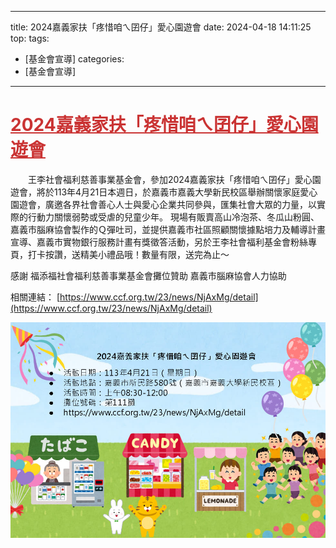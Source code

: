 ---
title: 2024嘉義家扶「疼惜咱ㄟ囝仔」愛心園遊會 
date: 2024-04-18 14:11:25
top:
tags:
- [基金會宣導]
categories:
- [基金會宣導]
---------------------------------------------
# **<a href="#" style="color: #ca3333;">2024嘉義家扶「疼惜咱ㄟ囝仔」愛心園遊會</a>**
　　王李社會福利慈善事業基金會，參加2024嘉義家扶「疼惜咱ㄟ囝仔」愛心園遊會，將於113年4月21日本週日，於嘉義市嘉義大學新民校區舉辦關懷家庭愛心園遊會，廣邀各界社會善心人士與愛心企業共同參與，匯集社會大眾的力量，以實際的行動力關懷弱勢或受虐的兒童少年。
現場有販賣高山冷泡茶、冬瓜山粉圓、嘉義市腦麻協會製作的Ｑ彈吐司，並提供嘉義市社區照顧關懷據點培力及輔導計畫宣導、嘉義市實物銀行服務計畫有獎徵答活動，另於王李社會福利基金會粉絲專頁，打卡按讚，送精美小禮品哦！數量有限，送完為止～
 
感謝
福添福社會福利慈善事業基金會攤位贊助
嘉義市腦麻協會人力協助


相關連結： [https://www.ccf.org.tw/23/news/NjAxMg/detail](https://www.ccf.org.tw/23/news/NjAxMg/detail)
<!--more-->

![images](../images/20241103141319412.jpg)
